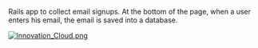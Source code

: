 Rails app to collect email signups. At the bottom of the page, when a user enters his email, the email is saved into a database.

[![Innovation_Cloud.png](https://s7.postimg.org/cfdba7dyz/Innovation_Cloud.png)](https://postimg.org/image/u5ezv8rjr/)
